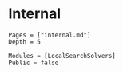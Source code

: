 # Internal

```@contents
Pages = ["internal.md"]
Depth = 5
```

```@autodocs
Modules = [LocalSearchSolvers]
Public = false
```
